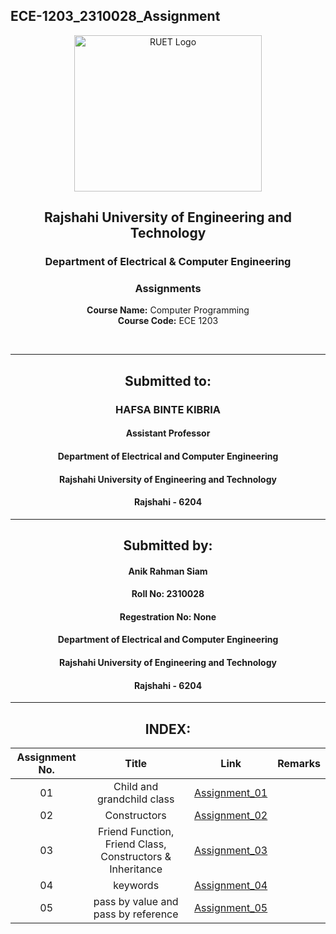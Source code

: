 ## ECE-1203_2310028_Assignment
<div align="center">

</div>

<p align="center">
  <img src="https://github.com/user-attachments/assets/18531be8-2a84-4bea-9027-5f1c40549dfa" alt="RUET Logo" style="width:300px;height:250px;">
</p>

<div align="center">
  
  ## **Rajshahi University of Engineering and Technology** <br> 
  ### **Department of Electrical & Computer Engineering**
  ### **Assignments**<br>
  **Course Name:** Computer Programming<br>
  **Course Code:** ECE 1203
</div>
<br>
<div align="center">

---  
##  Submitted to: 

### **HAFSA BINTE KIBRIA**
#### Assistant Professor
#### Department of Electrical and Computer Engineering
#### Rajshahi University of Engineering and Technology
#### Rajshahi - 6204

---

## Submitted by:

#### **Anik Rahman Siam**
#### Roll No: 2310028
#### Regestration No: None
#### Department of Electrical and Computer Engineering
#### Rajshahi University of Engineering and Technology
#### Rajshahi - 6204

---
</div>

<div align="center">
  
## INDEX:

| Assignment No. | Title | Link | Remarks |
| :---: | :---: | :---: | :---: |
| 01 | Child and grandchild class | [Assignment_01](https://github.com/Nimda6720/ECE-1203_2310028/blob/main/Assignment_1.md)
| 02 | Constructors | [Assignment_02](https://github.com/Nimda6720/ECE-1203_2310028/blob/main/Assignment_2.md) |       |
| 03 | Friend Function, Friend Class, Constructors & Inheritance | [Assignment_03]()|  | 
| 04 | keywords | [Assignment_04]() |  |
| 05 | pass by value and pass by reference | [Assignment_05]() |  |

</div>
